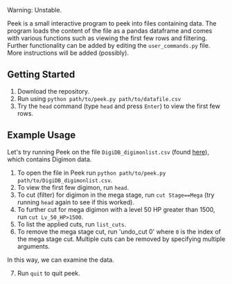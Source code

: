 
Warning: Unstable.

Peek is a small interactive program to peek into files containing data. 
The program loads the content of the file as a pandas dataframe and comes with various functions such as viewing the first few rows and filtering. 
Further functionality can be added by editing the `user_commands.py` file. More instructions will be added (possibly).


## Getting Started

1. Download the repository.
2. Run using `python path/to/peek.py path/to/datafile.csv`
3. Try the `head` command (type `head` and press `Enter`) to view the first few rows.

## Example Usage

Let's try running Peek on the file `DigiDB_digimonlist.csv` (found [here](https://www.kaggle.com/datasets/rtatman/digidb)), which contains Digimon data.

1. To open the file in Peek run `python path/to/peek.py path/to/DigiDB_digimonlist.csv`.
2. To view the first few digimon, run `head`.
3. To cut (filter) for digimon in the mega stage, run `cut Stage==Mega` (try running `head` again to see if this worked).
4. To further cut for mega digimon with a level 50 HP greater than 1500, run `cut Lv_50_HP>1500`.
5. To list the applied cuts, run `list_cuts`.
6. To remove the mega stage cut, run 'undo_cut 0' where `0` is the index of the mega stage cut. Multiple cuts can be removed by specifying multiple arguments.

In this way, we can examine the data.

7. Run `quit` to quit peek.



